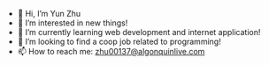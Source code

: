 - 👋 Hi, I’m Yun Zhu
- 👀 I’m interested in new things!
- 🌱 I’m currently learning web development and internet application!
- 💞️ I’m looking to find a coop job related to programming!
- 📫 How to reach me: zhu00137@algonquinlive.com

<!---
zhu00137/zhu00137 is a ✨ special ✨ repository because its `README.md` (this file) appears on your GitHub profile.
You can click the Preview link to take a look at your changes.
--->
